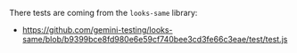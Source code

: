 There tests are coming from the `looks-same` library:
- https://github.com/gemini-testing/looks-same/blob/b9399bce8fd980e6e59cf740bee3cd3fe66c3eae/test/test.js
